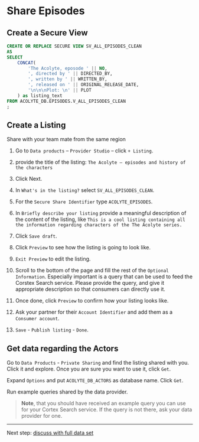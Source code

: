 # Share Episodes

## Create a Secure View

```sql
CREATE OR REPLACE SECURE VIEW SV_ALL_EPISODES_CLEAN
AS
SELECT
    CONCAT(
        'The Acolyte, eposode ' || NO,
        ', directed by ' || DIRECTED_BY,
        ', written by ' || WRITTEN_BY,
        ', released on ' || ORIGINAL_RELEASE_DATE,
        '\n\n\nPlot: \n' || PLOT
    ) as listing_text
FROM ACOLYTE_DB.EPISODES.V_ALL_EPISODES_CLEAN
;
```

## Create a Listing

Share with your team mate from the same region

1. Go to `Data products` – `Provider Studio` – click `+ Listing`.

1. provide the title of the listing:
`The Acolyte – episodes and history of the characters`

1. Click Next.

1. In `What's in the listing?` select `SV_ALL_EPISODES_CLEAN`.

1. For the `Secure Share Identifier` type `ACOLYTE_EPISODES`.

1. In `Briefly describe your listing` provide a meaningful description
   of the content of the listing, like
   `This is a cool listing containing all the information regarding characters of the The Acolyte series.`

1. Click `Save draft`.

1. Click `Preview` to see how the listing is going to look like.

1. `Exit Preview` to edit the listing.

1. Scroll to the bottom of the page and fill the rest of the `Optional Information`.
   Especially important is a query that can be used to feed the Corstex Search service.
   Please provide the query, and give it appropriate description so that consumers can
   directly use it.

1. Once done, click `Preview` to confirm how your listing looks like.

1. Ask your partner for their `Account Identifier` and add
them as a `Consumer account`.

1. `Save` - `Publish listing` - `Done`.

## Get data regarding the Actors

Go to `Data Products` - `Private Sharing` and find the listing
shared with you. Click it and explore.
Once you are sure you want to use it, click `Get`.

Expand `Options` and put `ACOLYTE_DB_ACTORS` as database name.
Click `Get`.

Run example queries shared by the data provider.

> **Note**, that you should have received an example query
> you can use for your Cortex Search service. If the query
> is not there, ask your data provider for one.

---

Next step: [discuss with full data set](Path_Episodes-Full_Chat.md)
